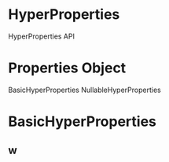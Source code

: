 # HyperProperties
HyperProperties API

# Properties Object
BasicHyperProperties
NullableHyperProperties

# BasicHyperProperties
## w
